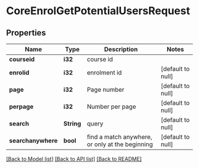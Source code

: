 # CoreEnrolGetPotentialUsersRequest

## Properties

Name | Type | Description | Notes
------------ | ------------- | ------------- | -------------
**courseid** | **i32** | course id | 
**enrolid** | **i32** | enrolment id | [default to null]
**page** | **i32** | Page number | [default to null]
**perpage** | **i32** | Number per page | [default to null]
**search** | **String** | query | [default to null]
**searchanywhere** | **bool** | find a match anywhere, or only at the beginning | [default to null]

[[Back to Model list]](../README.md#documentation-for-models) [[Back to API list]](../README.md#documentation-for-api-endpoints) [[Back to README]](../README.md)


